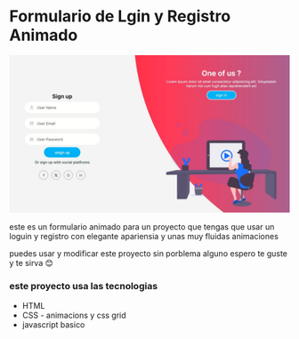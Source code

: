 # Formulario de Lgin y Registro Animado 

![alt text](<img/bandicam 2024-06-16 11-11-34-291.jpg>)

este es un formulario animado para un proyecto que tengas que usar un loguin y registro con elegante apariensia y unas muy fluidas animaciones 

puedes usar y modificar este proyecto sin porblema alguno espero te guste y te sirva 😊

### este proyecto  usa las tecnologias 

- HTML
- CSS - animacions y css grid
- javascript basico 